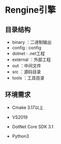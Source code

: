 # Rengine引擎

## 目录结构

* binary ：二进制输出
* config : config
* dotnet : .net工程
* external ：外部工程
* out ：中间文件
* src ：源码目录
* tools ：工具目录

## 环境需求

* Cmake 3.17以上

* VS2019

* DotNet Core SDK 3.1
* Python3

